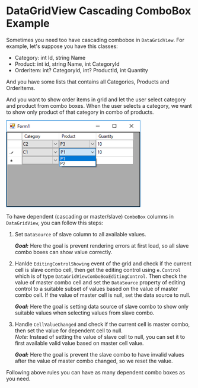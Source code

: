 # DataGridView Cascading ComboBox Example

Sometimes you need too have cascading combobox in `DataGridView`. For example, let's suppose you have this classes:

* Category:  int Id, string Name
* Product:   int id, string Name, int CategoryId
* OrderItem: int? CategoryId, int? ProductId, int Quantity

And you have some lists that contains all Categories, Products and OrderItems.

And you want to show order items in grid and let the user select category and product from combo boxes. When the user selects a category, we want to show only product of that category in combo of products.

![DataGridView Cascading ComboBox Example](image.png)

To have dependent (cascading or master/slave) `ComboBox` columns in `DataGridView`, you can follow this steps:

 1. Set `DataSource` of slave column to all available values.  

     ***Goal:*** Here the goal is prevent rendering errors at first load, so all slave combo boxes can show value correctly.

 2. Hanlde `EditingControlShowing` event of the grid and check if the current cell is slave combo cell, then get the editing control using `e.Control` which is of type `DataGridViewComboBoxEditingControl`. Then check the value of master combo cell and set the `DataSource` property of editing control to a suitable subset of values based on the value of master combo cell. If the value of master cell is null, set the data source to null.  

     ***Goal:*** Here the goal is setting data source of slave combo to show only suitable values when selecting values from slave combo.

 3. Handle `CellValueChanged` and check if the current cell is master combo, then set the value for dependent cell to null.  
    *Note:* Instead of setting the value of slave cell to null, you can set it to first available valid value based on master cell value.  

     ***Goal:*** Here the goal is prevent the slave combo to have invalid values after the value of master combo changed, so we reset the value.

Following above rules you can have as many dependent combo boxes as you need.
